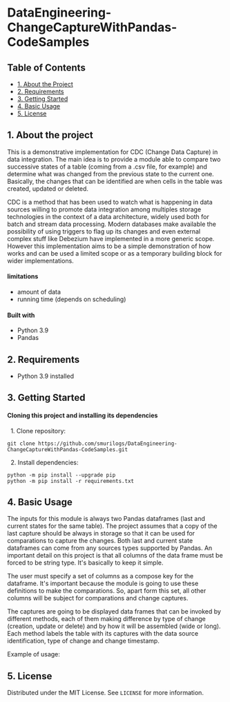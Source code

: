 # DataEngineering-ChangeCaptureWithPandas-CodeSamples


## Table of Contents

* [1. About the Project](#1-about-the-project)
* [2. Requirements](#2-requirements)
* [3. Getting Started](#3-getting-started)
* [4. Basic Usage](#4-license)
* [5. License](#5-license)

## 1. About the project

This is a demonstrative implementation for CDC (Change Data Capture) in data integration. The main idea is to provide a module able to compare two successive states of a table (coming from a .csv file, for example) and determine what was changed from the previous state to the current one. Basically, the changes that can be identified are when cells in the table was created, updated or deleted.

CDC is a method that has been used to watch what is happening in data sources willing to promote data integration among multiples storage technologies in the context of a data architecture, widely used both for batch and stream data processing. Modern databases make available the possibility of using triggers to flag up its changes and even external complex stuff like Debezium have implemented in a more generic scope. However this implementation aims to be a simple demonstration of how works and can be used a limited scope or as a temporary building block for wider implementations.

#### limitations

* amount of data
* running time (depends on scheduling)

#### Built with

* Python 3.9
* Pandas

## 2. Requirements

* Python 3.9 installed

## 3. Getting Started

#### Cloning this project and installing its dependencies

&nbsp;&nbsp;1. Clone repository:

```
git clone https://github.com/smurilogs/DataEngineering-ChangeCaptureWithPandas-CodeSamples.git
```
&nbsp;&nbsp;2. Install dependencies:

```
python -m pip install --upgrade pip
python -m pip install -r requirements.txt
```

## 4. Basic Usage

The inputs for this module is always two Pandas dataframes (last and current states for the same table). The project assumes that a copy of the last capture should be always in storage so that it can be used for comparations to capture the changes. Both last and current state dataframes can come from any sources types supported by Pandas. An important detail on this project is that all columns of the data frame must be forced to be string type. It's basically to keep it simple.

The user must specify a set of columns as a compose key for the dataframe. It's important because the module is going to use these definitions to make the comparations. So, apart form this set, all other columns will be subject for comparations and change captures.

The captures are going to be displayed data frames that can be invoked by different methods, each of them making difference by type of change (creation, update or delete) and by how it will be assembled (wide or long). Each method labels the table with its captures with the data source identification, type of change and change timestamp.

Example of usage:



## 5. License

Distributed under the MIT License. See `LICENSE` for more information.